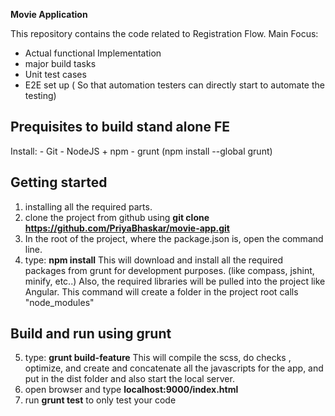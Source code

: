 **Movie Application**

This repository contains the code related to Registration Flow.
Main Focus:
  - Actual functional Implementation
  - major build tasks
  - Unit test cases
  - E2E set up ( So that automation testers can directly start to automate the testing)

## Prequisites to build stand alone FE ##

Install:
    - Git
    - NodeJS + npm
    - grunt (npm install --global grunt)

## Getting started ##
1. installing all the required parts.
2. clone the project from github using
    **git clone https://github.com/PriyaBhaskar/movie-app.git**
3. In the root of the project, where the package.json is, open the command line.
4. type:  **npm install**
    This will download and install all the required packages from grunt for development purposes. (like compass, jshint, minify, etc..)
    Also, the required libraries will be pulled into the project like Angular.
    This command will create a folder in the project root calls "node_modules"
## Build and run using grunt ##
5. type: **grunt build-feature**
   This will compile the scss, do checks , optimize, and create and concatenate all the javascripts for the app, and put in the dist folder and also start the local server.
6. open browser and type **localhost:9000/index.html**
7. run **grunt test** to only test your code

